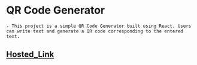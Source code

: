 # QR Code Generator

    - This project is a simple QR Code Generator built using React. Users can write text and generate a QR code corresponding to the entered text.

## [Hosted_Link](https://qr-generator-phi-rosy.vercel.app/)
